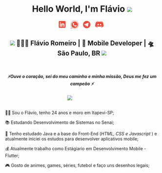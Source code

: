 <div align="center">
   <h1>Hello World, I'm Flávio <img src="https://media.giphy.com/media/hvRJCLFzcasrR4ia7z/giphy.gif" width="25px"> </h1> 
</div>

<div>
   <p align='center'>
   <a href="https://www.linkedin.com/in/flavio-romeiro/"><img height="30" src="images\linkdin.png"></a>&nbsp;&nbsp;
   <a href="https://api.whatsapp.com/send?phone=5511960183599"><img height="28" src="images\whatsapp.png"></a>&nbsp;&nbsp;
   <a href="https://t.me/flavio_romeiro"><img height="29" src="images\telegram.png"></a>&nbsp;&nbsp;
   <a href="https://discordapp.com/users/flavio-romeiro#2671"><img height="30" src="images\discord.png"></a>&nbsp;&nbsp;
 </p>

 <div align="center">
<h2><img src="https://media.giphy.com/media/WUlplcMpOCEmTGBtBW/giphy.gif" width="30"> 🙅🏻‍♂️ Flávio Romeiro | 📱 Mobile Developer | 🛸 São Paulo, BR <img src="https://media.giphy.com/media/WUlplcMpOCEmTGBtBW/giphy.gif" width="30"></h2>
</div>
</div>

<br>

 <h5 align="center">
   <i>⚡️Ouve o coração, sei do meu caminho e minha missão, Deus me fez um campeão ⚡️</i>
  </h5>

  <img width="300px" align="right" src="https://i.ibb.co/zbTM5w7/photo-2021-12-23-11-04-06-removebg-preview-1.png">

  <br><br>

<div display="inline-block">
 <p align="left">🤙🏼 Sou o Flávio, tenho 24 anos e moro em Itapevi-SP;</p>
 <p align="left">
   📚 Estudando Desenvolvimento de Sistemas no Senai;
 </p>
 <p align="left">
   📌 Tenho estudado Java e a base do Front-End (<i>HTML, CSS e Javascript </i>) e atualmente iniciei os estudos para desenvolver aplicativos mobile;
</p>
<p align="left">
   💰 Atualmente trabalho como Estágiario em Desenvolvimento Mobile - Flutter;
</p>

<p align="left">
   🎮 Gosto de animes, games, séries, futebol e faço uns desenhos legais;
</p>
 
</div>